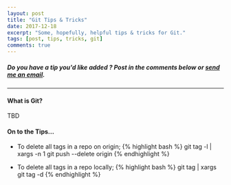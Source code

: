 ```yaml
---
layout: post
title: "Git Tips & Tricks"
date: 2017-12-18
excerpt: "Some, hopefully, helpful tips & tricks for Git."
tags: [post, tips, tricks, git]
comments: true
---
```


##### Do you have a tip you'd like added ? Post in the comments below or [send me an email](mailto:roylance.richard+gittips@gmail.com?Subject=Git%20Tip%20Suggestion "EMAIL ME!").

---

#### What is Git?

 TBD

#### On to the Tips...

-  To delete all tags in a repo on origin;
{% highlight bash %}
    git tag -l | xargs -n 1 git push --delete origin
{% endhighlight %}

-  To delete all tags in a repo locally;
{% highlight bash %}
    git tag | xargs git tag -d
{% endhighlight %}
